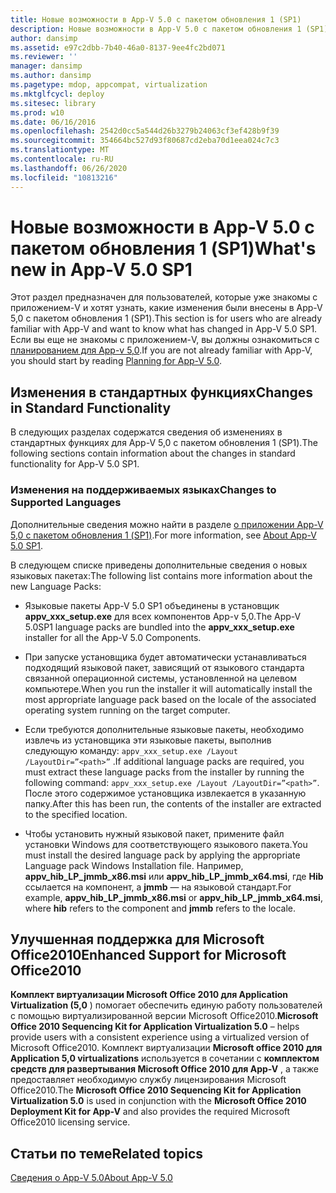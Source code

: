 ```yaml
---
title: Новые возможности в App-V 5.0 с пакетом обновления 1 (SP1)
description: Новые возможности в App-V 5.0 с пакетом обновления 1 (SP1)
author: dansimp
ms.assetid: e97c2dbb-7b40-46a0-8137-9ee4fc2bd071
ms.reviewer: ''
manager: dansimp
ms.author: dansimp
ms.pagetype: mdop, appcompat, virtualization
ms.mktglfcycl: deploy
ms.sitesec: library
ms.prod: w10
ms.date: 06/16/2016
ms.openlocfilehash: 2542d0cc5a544d26b3279b24063cf3ef428b9f39
ms.sourcegitcommit: 354664bc527d93f80687cd2eba70d1eea024c7c3
ms.translationtype: MT
ms.contentlocale: ru-RU
ms.lasthandoff: 06/26/2020
ms.locfileid: "10813216"
---
```

# <span data-ttu-id="6c9ab-103">Новые возможности в App-V 5.0 с пакетом обновления 1 (SP1)</span><span class="sxs-lookup"><span data-stu-id="6c9ab-103">What's new in App-V 5.0 SP1</span></span>


<span data-ttu-id="6c9ab-104">Этот раздел предназначен для пользователей, которые уже знакомы с приложением-V и хотят узнать, какие изменения были внесены в App-V 5,0 с пакетом обновления 1 (SP1).</span><span class="sxs-lookup"><span data-stu-id="6c9ab-104">This section is for users who are already familiar with App-V and want to know what has changed in App-V 5.0 SP1.</span></span> <span data-ttu-id="6c9ab-105">Если вы еще не знакомы с приложением-V, вы должны ознакомиться с [планированием для App-v 5,0](planning-for-app-v-50-rc.md).</span><span class="sxs-lookup"><span data-stu-id="6c9ab-105">If you are not already familiar with App-V, you should start by reading [Planning for App-V 5.0](planning-for-app-v-50-rc.md).</span></span>

## <span data-ttu-id="6c9ab-106">Изменения в стандартных функциях</span><span class="sxs-lookup"><span data-stu-id="6c9ab-106">Changes in Standard Functionality</span></span>


<span data-ttu-id="6c9ab-107">В следующих разделах содержатся сведения об изменениях в стандартных функциях для App-V 5,0 с пакетом обновления 1 (SP1).</span><span class="sxs-lookup"><span data-stu-id="6c9ab-107">The following sections contain information about the changes in standard functionality for App-V 5.0 SP1.</span></span>

### <span data-ttu-id="6c9ab-108">Изменения на поддерживаемых языках</span><span class="sxs-lookup"><span data-stu-id="6c9ab-108">Changes to Supported Languages</span></span>

<span data-ttu-id="6c9ab-109">Дополнительные сведения можно найти в разделе [о приложении App-V 5,0 с пакетом обновления 1 (SP1)](about-app-v-50-sp1.md).</span><span class="sxs-lookup"><span data-stu-id="6c9ab-109">For more information, see [About App-V 5.0 SP1](about-app-v-50-sp1.md).</span></span>

<span data-ttu-id="6c9ab-110">В следующем списке приведены дополнительные сведения о новых языковых пакетах:</span><span class="sxs-lookup"><span data-stu-id="6c9ab-110">The following list contains more information about the new Language Packs:</span></span>

-   <span data-ttu-id="6c9ab-111">Языковые пакеты App-V 5.0 SP1 объединены в установщик **appv\_xxx\_setup.exe** для всех компонентов App-v 5,0.</span><span class="sxs-lookup"><span data-stu-id="6c9ab-111">The App-V 5.0SP1 language packs are bundled into the **appv\_xxx\_setup.exe** installer for all the App-V 5.0 Components.</span></span>

-   <span data-ttu-id="6c9ab-112">При запуске установщика будет автоматически устанавливаться подходящий языковой пакет, зависящий от языкового стандарта связанной операционной системы, установленной на целевом компьютере.</span><span class="sxs-lookup"><span data-stu-id="6c9ab-112">When you run the installer it will automatically install the most appropriate language pack based on the locale of the associated operating system running on the target computer.</span></span>

-   <span data-ttu-id="6c9ab-113">Если требуются дополнительные языковые пакеты, необходимо извлечь из установщика эти языковые пакеты, выполнив следующую команду: `appv_xxx_setup.exe /Layout /LayoutDir=”<path>”` .</span><span class="sxs-lookup"><span data-stu-id="6c9ab-113">If additional language packs are required, you must extract these language packs from the installer by running the following command: `appv_xxx_setup.exe /Layout /LayoutDir=”<path>”`.</span></span> <span data-ttu-id="6c9ab-114">После этого содержимое установщика извлекается в указанную папку.</span><span class="sxs-lookup"><span data-stu-id="6c9ab-114">After this has been run, the contents of the installer are extracted to the specified location.</span></span>

-   <span data-ttu-id="6c9ab-115">Чтобы установить нужный языковой пакет, примените файл установки Windows для соответствующего языкового пакета.</span><span class="sxs-lookup"><span data-stu-id="6c9ab-115">You must install the desired language pack by applying the appropriate Language pack Windows Installation file.</span></span> <span data-ttu-id="6c9ab-116">Например, **appv\_hib\_LP\_jmmb\_x86.msi** или **appv\_hib\_LP\_jmmb\_x64.msi**, где **Hib** ссылается на компонент, а **jmmb** — на языковой стандарт.</span><span class="sxs-lookup"><span data-stu-id="6c9ab-116">For example, **appv\_hib\_LP\_jmmb\_x86.msi** or **appv\_hib\_LP\_jmmb\_x64.msi**, where **hib** refers to the component and **jmmb** refers to the locale.</span></span>

## <span data-ttu-id="6c9ab-117">Улучшенная поддержка для Microsoft Office2010</span><span class="sxs-lookup"><span data-stu-id="6c9ab-117">Enhanced Support for Microsoft Office2010</span></span>


<span data-ttu-id="6c9ab-118">**Комплект виртуализации Microsoft Office 2010 для Application Virtualization (5,0** ) помогает обеспечить единую работу пользователей с помощью виртуализированной версии Microsoft Office2010.</span><span class="sxs-lookup"><span data-stu-id="6c9ab-118">**Microsoft Office 2010 Sequencing Kit for Application Virtualization 5.0** – helps provide users with a consistent experience using a virtualized version of Microsoft Office2010.</span></span> <span data-ttu-id="6c9ab-119">Комплект виртуализации **Microsoft office 2010 для Application 5,0 virtualizations** используется в сочетании с **комплектом средств для развертывания Microsoft Office 2010 для App-V** , а также предоставляет необходимую службу лицензирования Microsoft Office2010.</span><span class="sxs-lookup"><span data-stu-id="6c9ab-119">The **Microsoft Office 2010 Sequencing Kit for Application Virtualization 5.0** is used in conjunction with the **Microsoft Office 2010 Deployment Kit for App-V** and also provides the required Microsoft Office2010 licensing service.</span></span>






## <span data-ttu-id="6c9ab-120">Статьи по теме</span><span class="sxs-lookup"><span data-stu-id="6c9ab-120">Related topics</span></span>


[<span data-ttu-id="6c9ab-121">Сведения о App-V 5.0</span><span class="sxs-lookup"><span data-stu-id="6c9ab-121">About App-V 5.0</span></span>](about-app-v-50.md)

 

 





